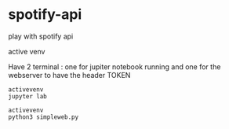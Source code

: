 # spotify-api
play with spotify api

active venv

Have 2 terminal : 
one for jupiter notebook running and one for the webserver to have the header TOKEN 

```
activevenv
jupyter lab
```


```
activevenv
python3 simpleweb.py
```

